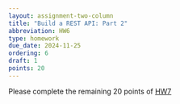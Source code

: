 ```yaml
---
layout: assignment-two-column
title: "Build a REST API: Part 2"
abbreviation: HW6
type: homework
due_date: 2024-11-25
ordering: 6
draft: 1
points: 20
---
```


Please complete the remaining 20 points of [HW7](hw07)